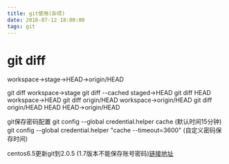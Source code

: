 ```yaml
---
title: git使用(杂项)
date: 2016-07-12 18:00:00
tags: git
---
```


# git diff
workspace->stage->HEAD->origin/HEAD

git diff  workspace->stage
git diff --cached  staged->HEAD
git diff HEAD  workspace->HEAD
git diff origin/HEAD  workspace->origin/HEAD
git diff origin/HEAD HEAD  HEAD->origin/HEAD

git保存密码配置
git config --global credential.helper cache     (默认时间15分钟)
git config --global credential.helper "cache --timeout=3600"      (自定义密码保存时间)

centos6.5更新git到2.0.5 (1.7版本不能保存账号密码)[链接地址](http://blog.sina.com.cn/s/blog_3fe961ae0102w9ui.html)



